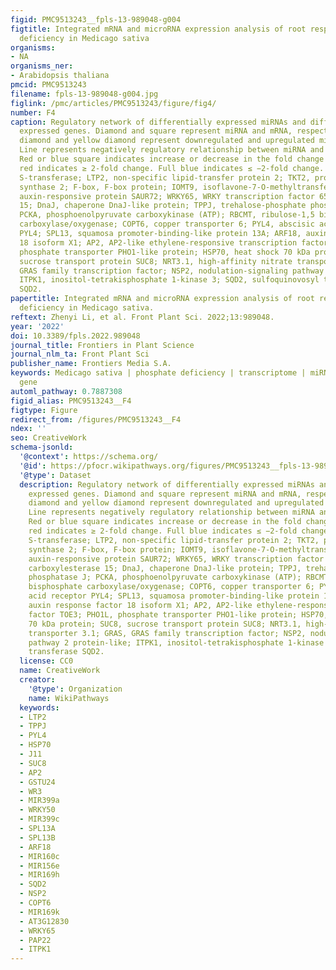 ```yaml
---
figid: PMC9513243__fpls-13-989048-g004
figtitle: Integrated mRNA and microRNA expression analysis of root response to phosphate
  deficiency in Medicago sativa
organisms:
- NA
organisms_ner:
- Arabidopsis thaliana
pmcid: PMC9513243
filename: fpls-13-989048-g004.jpg
figlink: /pmc/articles/PMC9513243/figure/fig4/
number: F4
caption: Regulatory network of differentially expressed miRNAs and differentially
  expressed genes. Diamond and square represent miRNA and mRNA, respectively. Green
  diamond and yellow diamond represent downregulated and upregulated miRNA, respectively.
  Line represents negatively regulatory relationship between miRNA and its target.
  Red or blue square indicates increase or decrease in the fold change value. Full
  red indicates ≥ 2-fold change. Full blue indicates ≤ −2-fold change. GST, Glutathione
  S-transferase; LTP2, non-specific lipid-transfer protein 2; TKT2, probable 1-deoxy-D-xylulose-5-phosphate
  synthase 2; F-box, F-box protein; IOMT9, isoflavone-7-O-methyltransferase 9; SAUR72,
  auxin-responsive protein SAUR72; WRKY65, WRKY transcription factor 65; CEX15, carboxylesterase
  15; DnaJ, chaperone DnaJ-like protein; TPPJ, trehalose-phosphate phosphatase J;
  PCKA, phosphoenolpyruvate carboxykinase (ATP); RBCMT, ribulose-1,5 bisphosphate
  carboxylase/oxygenase; COPT6, copper transporter 6; PYL4, abscisic acid receptor
  PYL4; SPL13, squamosa promoter-binding-like protein 13A; ARF18, auxin response factor
  18 isoform X1; AP2, AP2-like ethylene-responsive transcription factor TOE3; PHO1L,
  phosphate transporter PHO1-like protein; HSP70, heat shock 70 kDa protein; SUC8,
  sucrose transport protein SUC8; NRT3.1, high-affinity nitrate transporter 3.1; GRAS,
  GRAS family transcription factor; NSP2, nodulation-signaling pathway 2 protein-like;
  ITPK1, inositol-tetrakisphosphate 1-kinase 3; SQD2, sulfoquinovosyl transferase
  SQD2.
papertitle: Integrated mRNA and microRNA expression analysis of root response to phosphate
  deficiency in Medicago sativa.
reftext: Zhenyi Li, et al. Front Plant Sci. 2022;13:989048.
year: '2022'
doi: 10.3389/fpls.2022.989048
journal_title: Frontiers in Plant Science
journal_nlm_ta: Front Plant Sci
publisher_name: Frontiers Media S.A.
keywords: Medicago sativa | phosphate deficiency | transcriptome | miRNA | miRNA-targeted
  gene
automl_pathway: 0.7887308
figid_alias: PMC9513243__F4
figtype: Figure
redirect_from: /figures/PMC9513243__F4
ndex: ''
seo: CreativeWork
schema-jsonld:
  '@context': https://schema.org/
  '@id': https://pfocr.wikipathways.org/figures/PMC9513243__fpls-13-989048-g004.html
  '@type': Dataset
  description: Regulatory network of differentially expressed miRNAs and differentially
    expressed genes. Diamond and square represent miRNA and mRNA, respectively. Green
    diamond and yellow diamond represent downregulated and upregulated miRNA, respectively.
    Line represents negatively regulatory relationship between miRNA and its target.
    Red or blue square indicates increase or decrease in the fold change value. Full
    red indicates ≥ 2-fold change. Full blue indicates ≤ −2-fold change. GST, Glutathione
    S-transferase; LTP2, non-specific lipid-transfer protein 2; TKT2, probable 1-deoxy-D-xylulose-5-phosphate
    synthase 2; F-box, F-box protein; IOMT9, isoflavone-7-O-methyltransferase 9; SAUR72,
    auxin-responsive protein SAUR72; WRKY65, WRKY transcription factor 65; CEX15,
    carboxylesterase 15; DnaJ, chaperone DnaJ-like protein; TPPJ, trehalose-phosphate
    phosphatase J; PCKA, phosphoenolpyruvate carboxykinase (ATP); RBCMT, ribulose-1,5
    bisphosphate carboxylase/oxygenase; COPT6, copper transporter 6; PYL4, abscisic
    acid receptor PYL4; SPL13, squamosa promoter-binding-like protein 13A; ARF18,
    auxin response factor 18 isoform X1; AP2, AP2-like ethylene-responsive transcription
    factor TOE3; PHO1L, phosphate transporter PHO1-like protein; HSP70, heat shock
    70 kDa protein; SUC8, sucrose transport protein SUC8; NRT3.1, high-affinity nitrate
    transporter 3.1; GRAS, GRAS family transcription factor; NSP2, nodulation-signaling
    pathway 2 protein-like; ITPK1, inositol-tetrakisphosphate 1-kinase 3; SQD2, sulfoquinovosyl
    transferase SQD2.
  license: CC0
  name: CreativeWork
  creator:
    '@type': Organization
    name: WikiPathways
  keywords:
  - LTP2
  - TPPJ
  - PYL4
  - HSP70
  - J11
  - SUC8
  - AP2
  - GSTU24
  - WR3
  - MIR399a
  - WRKY50
  - MIR399c
  - SPL13A
  - SPL13B
  - ARF18
  - MIR160c
  - MIR156e
  - MIR169h
  - SQD2
  - NSP2
  - COPT6
  - MIR169k
  - AT3G12830
  - WRKY65
  - PAP22
  - ITPK1
---
```

